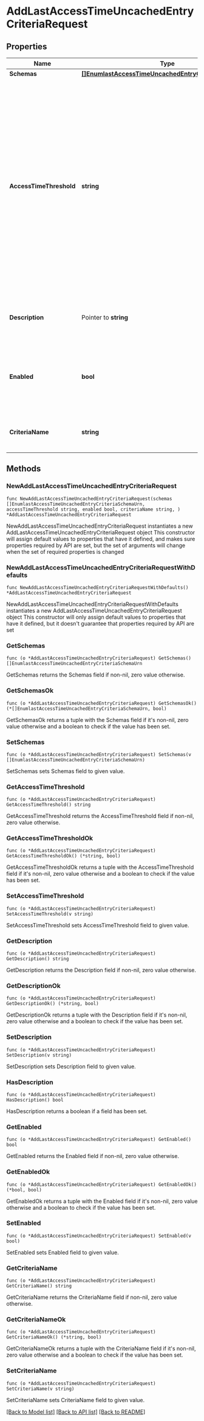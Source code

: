 # AddLastAccessTimeUncachedEntryCriteriaRequest

## Properties

Name | Type | Description | Notes
------------ | ------------- | ------------- | -------------
**Schemas** | [**[]EnumlastAccessTimeUncachedEntryCriteriaSchemaUrn**](EnumlastAccessTimeUncachedEntryCriteriaSchemaUrn.md) |  | 
**AccessTimeThreshold** | **string** | Specifies the maximum length of time that has passed since an entry was last accessed that it should still be included in the id2entry database. Entries that have not been accessed in more than this length of time may be written into the uncached-id2entry database. | 
**Description** | Pointer to **string** | A description for this Uncached Entry Criteria | [optional] 
**Enabled** | **bool** | Indicates whether this Uncached Entry Criteria is enabled for use in the server. | 
**CriteriaName** | **string** | Name of the new Uncached Entry Criteria | 

## Methods

### NewAddLastAccessTimeUncachedEntryCriteriaRequest

`func NewAddLastAccessTimeUncachedEntryCriteriaRequest(schemas []EnumlastAccessTimeUncachedEntryCriteriaSchemaUrn, accessTimeThreshold string, enabled bool, criteriaName string, ) *AddLastAccessTimeUncachedEntryCriteriaRequest`

NewAddLastAccessTimeUncachedEntryCriteriaRequest instantiates a new AddLastAccessTimeUncachedEntryCriteriaRequest object
This constructor will assign default values to properties that have it defined,
and makes sure properties required by API are set, but the set of arguments
will change when the set of required properties is changed

### NewAddLastAccessTimeUncachedEntryCriteriaRequestWithDefaults

`func NewAddLastAccessTimeUncachedEntryCriteriaRequestWithDefaults() *AddLastAccessTimeUncachedEntryCriteriaRequest`

NewAddLastAccessTimeUncachedEntryCriteriaRequestWithDefaults instantiates a new AddLastAccessTimeUncachedEntryCriteriaRequest object
This constructor will only assign default values to properties that have it defined,
but it doesn't guarantee that properties required by API are set

### GetSchemas

`func (o *AddLastAccessTimeUncachedEntryCriteriaRequest) GetSchemas() []EnumlastAccessTimeUncachedEntryCriteriaSchemaUrn`

GetSchemas returns the Schemas field if non-nil, zero value otherwise.

### GetSchemasOk

`func (o *AddLastAccessTimeUncachedEntryCriteriaRequest) GetSchemasOk() (*[]EnumlastAccessTimeUncachedEntryCriteriaSchemaUrn, bool)`

GetSchemasOk returns a tuple with the Schemas field if it's non-nil, zero value otherwise
and a boolean to check if the value has been set.

### SetSchemas

`func (o *AddLastAccessTimeUncachedEntryCriteriaRequest) SetSchemas(v []EnumlastAccessTimeUncachedEntryCriteriaSchemaUrn)`

SetSchemas sets Schemas field to given value.


### GetAccessTimeThreshold

`func (o *AddLastAccessTimeUncachedEntryCriteriaRequest) GetAccessTimeThreshold() string`

GetAccessTimeThreshold returns the AccessTimeThreshold field if non-nil, zero value otherwise.

### GetAccessTimeThresholdOk

`func (o *AddLastAccessTimeUncachedEntryCriteriaRequest) GetAccessTimeThresholdOk() (*string, bool)`

GetAccessTimeThresholdOk returns a tuple with the AccessTimeThreshold field if it's non-nil, zero value otherwise
and a boolean to check if the value has been set.

### SetAccessTimeThreshold

`func (o *AddLastAccessTimeUncachedEntryCriteriaRequest) SetAccessTimeThreshold(v string)`

SetAccessTimeThreshold sets AccessTimeThreshold field to given value.


### GetDescription

`func (o *AddLastAccessTimeUncachedEntryCriteriaRequest) GetDescription() string`

GetDescription returns the Description field if non-nil, zero value otherwise.

### GetDescriptionOk

`func (o *AddLastAccessTimeUncachedEntryCriteriaRequest) GetDescriptionOk() (*string, bool)`

GetDescriptionOk returns a tuple with the Description field if it's non-nil, zero value otherwise
and a boolean to check if the value has been set.

### SetDescription

`func (o *AddLastAccessTimeUncachedEntryCriteriaRequest) SetDescription(v string)`

SetDescription sets Description field to given value.

### HasDescription

`func (o *AddLastAccessTimeUncachedEntryCriteriaRequest) HasDescription() bool`

HasDescription returns a boolean if a field has been set.

### GetEnabled

`func (o *AddLastAccessTimeUncachedEntryCriteriaRequest) GetEnabled() bool`

GetEnabled returns the Enabled field if non-nil, zero value otherwise.

### GetEnabledOk

`func (o *AddLastAccessTimeUncachedEntryCriteriaRequest) GetEnabledOk() (*bool, bool)`

GetEnabledOk returns a tuple with the Enabled field if it's non-nil, zero value otherwise
and a boolean to check if the value has been set.

### SetEnabled

`func (o *AddLastAccessTimeUncachedEntryCriteriaRequest) SetEnabled(v bool)`

SetEnabled sets Enabled field to given value.


### GetCriteriaName

`func (o *AddLastAccessTimeUncachedEntryCriteriaRequest) GetCriteriaName() string`

GetCriteriaName returns the CriteriaName field if non-nil, zero value otherwise.

### GetCriteriaNameOk

`func (o *AddLastAccessTimeUncachedEntryCriteriaRequest) GetCriteriaNameOk() (*string, bool)`

GetCriteriaNameOk returns a tuple with the CriteriaName field if it's non-nil, zero value otherwise
and a boolean to check if the value has been set.

### SetCriteriaName

`func (o *AddLastAccessTimeUncachedEntryCriteriaRequest) SetCriteriaName(v string)`

SetCriteriaName sets CriteriaName field to given value.



[[Back to Model list]](../README.md#documentation-for-models) [[Back to API list]](../README.md#documentation-for-api-endpoints) [[Back to README]](../README.md)


